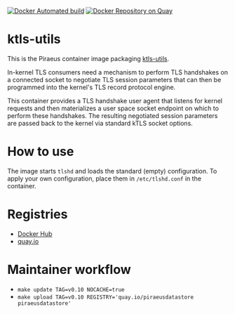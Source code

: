 
[![Docker Automated build](https://img.shields.io/docker/automated/piraeusdatastore/ktls-utils.svg)](https://hub.docker.com/r/piraeusdatastore/ktls-utils)
[![Docker Repository on Quay](https://quay.io/repository/piraeusdatastore/ktls-utils/status "Docker Repository on Quay")](https://quay.io/repository/piraeusdatastore/ktls-utils)

# ktls-utils

This is the Piraeus container image packaging [ktls-utils](https://github.com/oracle/ktls-utils).

In-kernel TLS consumers need a mechanism to perform TLS handshakes on a connected socket to negotiate
TLS session parameters that can then be programmed into the kernel's TLS record protocol engine.

This container provides a TLS handshake user agent that listens for kernel requests and then materializes
a user space socket endpoint on which to perform these handshakes. The resulting negotiated session
parameters are passed back to the kernel via standard kTLS socket options.

# How to use

The image starts `tlshd` and loads the standard (empty) configuration. To apply your own configuration, place
them in `/etc/tlshd.conf` in the container.

# Registries
- [Docker Hub](https://hub.docker.com/r/piraeusdatastore/ktls-utils)
- [quay.io](https://quay.io/repository/piraeusdatastore/ktls-utils)

# Maintainer workflow
- `make update TAG=v0.10 NOCACHE=true`
- `make upload TAG=v0.10 REGISTRY='quay.io/piraeusdatastore piraeusdatastore'`

